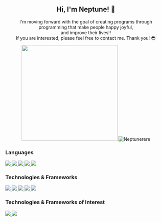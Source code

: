 
<h2 align="center">Hi, I'm Neptune! 🔱</h2>

<p align="center">
  <div align="center">I'm moving forward with the goal of creating programs through programming that make people happy joyful,</div>
  <div align="center">and improve their lives!!</div>
  <div align="center">If you are interested, please feel free to contact me. Thank you! 😎</div>
</p>
<p align="center">
  
  <img src="https://github-production-user-asset-6210df.s3.amazonaws.com/134625031/280926836-76912e9d-862a-4034-88ca-37dcc42a1d33.gif" width="300"/>
  <img src="https://github-readme-stats.vercel.app/api/top-langs?username=Neptunerere&show_icons=true&locale=en&layout=compact" alt="Neptunerere" />
</p>
<h3>
    Languages
</h3>
<p>
    <a href="https://github.com/Neptunerere">
        <img src="https://img.shields.io/badge/PHP-000000?&logo=PHP&logoColor=777BB4">
    </a>
    <a href="https://github.com/Neptunerere">
        <img src="https://img.shields.io/badge/JAVA-000000?style=flat-square&logo=Java&logoColor=white">
    </a>
    <a href="https://github.com/Neptunerere">
        <img src="https://img.shields.io/badge/JAVASCRIPT-000000?&logo=javascript&logoColor=F7DF1E">
    </a>
    <a href="https://github.com/Neptunerere">
        <img src="https://img.shields.io/badge/TYPESCRIPT-000000?&logo=typescript&logoColor=3178C6">
    </a>
    <a href="https://github.com/Neptunerere">
        <img src="https://img.shields.io/badge/MYSQL-000000?&logo=mysql&logoColor=4479A1">
    </a>
</p>

<h3>
    Technologies & Frameworks
</h3>

<p>
    <a href="https://github.com/Neptunerere">
        <img src="https://img.shields.io/badge/LARAVEL-000000?&logo=laravel&logoColor=FF2D20">
    </a>
    <a href="https://github.com/Neptunerere">
        <img src="https://img.shields.io/badge/CODEIGNITER-000000?&logo=codeigniter&logoColor=EF4223">
    </a>
    <a href="https://github.com/Neptunerere">
        <img src="https://img.shields.io/badge/SPRING-000000?&logo=spring&logoColor=1BE04C">
    </a>
    <a href="https://github.com/Neptunerere">
        <img src="https://img.shields.io/badge/SVELTE-000000?&logo=svelte&logoColor=FF3E00">
    </a>
    <a href="https://github.com/Neptunerere">
        <img src="https://img.shields.io/badge/DOCKER-000000?&logo=docker&logoColor=2496ED">
    </a>
</p>

<h3>
  Technologies & Frameworks of Interest  
</h3>
<p>
    <a href="https://github.com/Neptunerere">
        <img src="https://img.shields.io/badge/Vue-000000?&logo=Vue.js&logoColor=777BB4">
    </a>
    <a href="https://github.com/Neptunerere">
        <img src="https://img.shields.io/badge/GO-000000?&logo=go&logoColor=00ADD8">
    </a>
</p>
